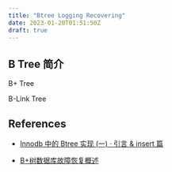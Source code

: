 ```yaml
---
title: "Btree Logging Recovering"
date: 2023-01-20T01:51:50Z
draft: true
---
```


## B Tree 简介

B+ Tree

B-Link Tree



## References

- [Innodb 中的 Btree 实现 (一) · 引言 & insert 篇](http://mysql.taobao.org/monthly/2022/12/03/)

* [B+树数据库故障恢复概述](http://mysql.taobao.org/monthly/2022/10/04/)
